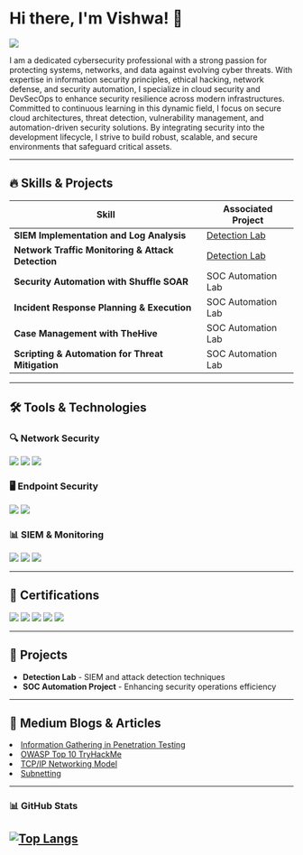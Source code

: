 # Hi there, I'm Vishwa! 👋  
<a href="https://www.linkedin.com/in/sai-vishwa-teja-03vt05">
    <img src="https://img.shields.io/badge/-LinkedIn-0072b1?&style=for-the-badge&logo=linkedin&logoColor=white" />
</a>

I am a dedicated cybersecurity professional with a strong passion for protecting systems, networks, and data against evolving cyber threats. With expertise in information security principles, ethical hacking, network defense, and security automation, I specialize in cloud security and DevSecOps to enhance security resilience across modern infrastructures.
Committed to continuous learning in this dynamic field, I focus on secure cloud architectures, threat detection, vulnerability management, and automation-driven security solutions. By integrating security into the development lifecycle, I strive to build robust, scalable, and secure environments that safeguard critical assets.

---

## 🔥 Skills & Projects

| Skill                                         | Associated Project         |
|-----------------------------------------------|----------------------------|
| **SIEM Implementation and Log Analysis**      | [Detection Lab](https://google.com) |
| **Network Traffic Monitoring & Attack Detection** | [Detection Lab](https://google.com) |
| **Security Automation with Shuffle SOAR**     | SOC Automation Lab |
| **Incident Response Planning & Execution**    | SOC Automation Lab |
| **Case Management with TheHive**              | SOC Automation Lab |
| **Scripting & Automation for Threat Mitigation** | SOC Automation Lab |

---

## 🛠 Tools & Technologies

### 🔍 **Network Security**
<div>
    <img src="https://img.shields.io/badge/-Wireshark-1679A7?&style=for-the-badge&logo=Wireshark&logoColor=white" />
    <img src="https://img.shields.io/badge/-Suricata-EF3B2D?&style=for-the-badge&logo=Suricata&logoColor=white" />
    <img src="https://img.shields.io/badge/-Zeek-777BB4?&style=for-the-badge&logo=Zeek&logoColor=white" />
</div>

### 🖥 **Endpoint Security**
<div>
    <img src="https://img.shields.io/badge/-Microsoft_Defender_for_Endpoint-00A4EF?&style=for-the-badge&logo=Microsoft&logoColor=white" />
    <img src="https://img.shields.io/badge/-Velociraptor-4B275F?&style=for-the-badge&logo=Velociraptor&logoColor=white" />
</div>

### 📊 **SIEM & Monitoring**
<div>
    <img src="https://img.shields.io/badge/-Microsoft_Sentinel-0078D4?&style=for-the-badge&logo=Microsoft&logoColor=white" />
    <img src="https://img.shields.io/badge/-Splunk-000000?&style=for-the-badge&logo=Splunk&logoColor=white" />
    <img src="https://img.shields.io/badge/-Elastic-005571?&style=for-the-badge&logo=Elastic&logoColor=white" />
</div>

---

## 📜 Certifications
<div>
    <img src="https://img.shields.io/badge/-Security%2B-FF0000?&style=for-the-badge&logo=CompTIA&logoColor=white" />
    <img src="https://img.shields.io/badge/-Network%2B-007ACC?&style=for-the-badge&logo=CompTIA&logoColor=white" />
    <img src="https://img.shields.io/badge/-A%2B-4D4D4D?&style=for-the-badge&logo=CompTIA&logoColor=white" />
    <img src="https://img.shields.io/badge/-CDSA-006400?&style=for-the-badge&logoColor=white" />
    <img src="https://img.shields.io/badge/-CCD-000080?&style=for-the-badge&logoColor=white" />
</div>

---

## 🚀 Projects

- **Detection Lab** - SIEM and attack detection techniques
- **SOC Automation Project** - Enhancing security operations efficiency

---

## 📝 Medium Blogs & Articles

<li><a href="https://infosecwriteups.com/information-gathering-in-penetration-testing-770e01bab326" target="_blank">Information Gathering in Penetration Testing</a></li>
<li><a href="https://infosecwriteups.com/owasp-top-10-tryhackme-all-in-one-writeup-68ae5ab37d57" target="_blank">OWASP Top 10 TryHackMe</a></li>
<li><a href="https://infosecwriteups.com/tcp-ip-networking-model-69686f893569" target="_blank">TCP/IP Networking Model</a></li>
<li><a href="https://infosecwriteups.com/subnetting-a-networking-concept-161a82aff954" target="_blank">Subnetting</a></li>

---

### 📊 **GitHub Stats**
[![Top Langs](https://github-readme-stats.vercel.app/api/top-langs/?username=Vishwateja03&show_icons=true&theme=tokyonight)](https://github.com/Vishwateja03/github-readme-stats)
---

